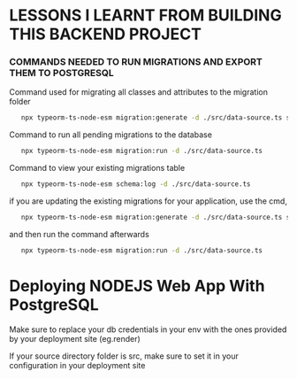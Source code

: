 # LESSONS I LEARNT FROM BUILDING THIS BACKEND PROJECT





### COMMANDS NEEDED TO RUN MIGRATIONS AND EXPORT THEM TO POSTGRESQL

   Command used for migrating all classes and attributes to the migration folder
```bash
   npx typeorm-ts-node-esm migration:generate -d ./src/data-source.ts src/migration/InitialMigration
   ```

   Command to run all pending migrations to the database
```bash
   npx typeorm-ts-node-esm migration:run -d ./src/data-source.ts 
   ```


   Command to view your existing migrations table
```bash
   npx typeorm-ts-node-esm schema:log -d ./src/data-source.ts 
   ```



   if you are updating the existing migrations for your application, use the cmd, 
```bash
   npx typeorm-ts-node-esm migration:generate -d ./src/data-source.ts src/migration/<migrationName>
   ```

   and then run the command afterwards
```bash
   npx typeorm-ts-node-esm migration:run -d ./src/data-source.ts
   ```



# Deploying NODEJS Web App With PostgreSQL
   Make sure to replace your db credentials in your env with the ones provided by your deployment site (eg.render)

   If your source directory folder is src, make sure to set it in your configuration in your deployment site

   